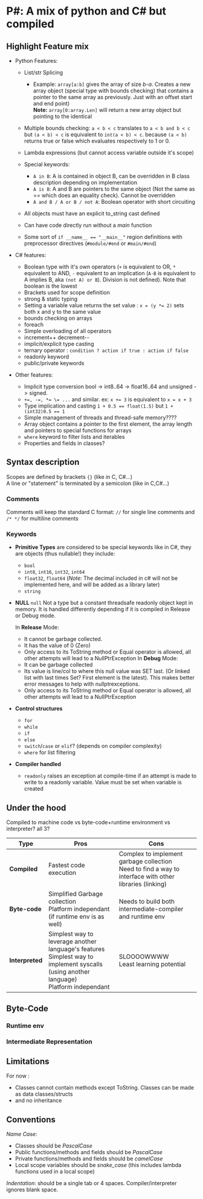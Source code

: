 # P#: A mix of python and C# but compiled #

## Highlight Feature mix ##

- Python Features:
  - List/str Splicing
    - Example: `array[a:b]` gives the array of size *b-a*. Creates a new array object (special type with bounds checking) that contains a pointer to the same array as previously. Just with an offset start and end point)  
    **Note:** `array[0:array.Len]` will return a new array object but pointing to the identical
  
  - Multiple bounds checking: `a < b < c` translates to `a < b and b < c` but `(a < b) < c` is equivalent to `int(a < b) < c`. because `(a < b)` returns true or false which evaluates respectively to 1 or 0.

  - Lambda expressions (but cannot access variable outside it's scope)

  - Special keywords:
    - `A in B`: A is contained in object B, can be overridden in B class description depending on implementation
    - `A is B`: A and B are pointers to the same object (Not the same as == which does an equality check). Cannot be overridden
    - `A and B / A or B / not A`: Boolean operator with short circuiting
  - All objects must have an explicit to_string cast defined
  - Can have code directly run without a *main* function
  - Some sort of `if __name__ == "__main__"` region definitions with preprocessor directives (`#module/#end` or `#main/#end`)

- C# features:
  - Boolean type with it's own operators (`+` is equivalent to OR, `*` equivalent to AND, `-` equivalent to an implication (`A-B` is equivalent to A implies B, aka `(not A) or B`). Division is not defined). Note that boolean is the lowest
  - Brackets used for scope definition
  - strong & static typing
  - Setting a variable value returns the set value : `x = (y *= 2)` sets both x and y to the same value
  - bounds checking on arrays
  - foreach
  - Simple overloading of all operators
  - increment++ decrement--
  - implicit/explicit type casting
  - ternary operator : `condition ? action if true : action if false`
  - readonly keyword
  - public/private keywords

- Other features:
  - Implicit type conversion bool -> int8..64 -> float16..64 and unsigned -> signed.
  - `+=, -=, *= \= ...` and similar. ex: `x += 3` is equivalent to `x = x + 3`
  - Type implication and casting `1 + 0.5 == float(1.5)` but `1 + (int32)0.5 == 1`
  - Simple management of threads and thread-safe memory????
  - Array object contains a pointer to the first element, the array length and pointers to special functions for arrays
  - `where` keyword to filter lists and iterables
  - Properties and fields in classes?

## Syntax description ##

Scopes are defined by brackets `{}` (like in C, C#...)  
A line or "statement" is terminated by a semicolon (like in C,C#...)

### Comments ###

Comments will keep the standard C format: `//` for single line comments and `/* */` for multiline comments

### Keywords ###

- **Primitive Types** are considered to be special keywords like in C#, they are objects (thus nullable!) they include:
  - `bool`
  - `int8`, `int16`, `int32`, `int64`
  - `float32`, `float64` (*Note:* The decimal included in c# will not be implemented here, and will be added as a library later)
  - `string`

- **NULL**
  `null` Not a type but a constant threadsafe readonly object kept in memory. It is handled differently depending if it is compiled in Release or Debug mode.
  
  In **Release** Mode:
  - It cannot be garbage collected.
  - It has the value of 0 (Zero)
  - Only access to its ToString method or Equal operator is allowed, all other attempts will lead to a NullPtrException
  In **Debug** Mode:
  - It can be garbage collected
  - Its value is line/col to where this null value was SET last. (Or linked list with last times Set? First element is the latest). This makes better error messages to help with nullptrexceptions.
  - Only access to its ToString method or Equal operator is allowed, all other attempts will lead to a NullPtrException

- **Control structures**
  - `for`
  - `while`
  - `if`
  - `else`
  - `switch`/`case` or `elif`? (depends on compiler complexity)
  - `where` for list filtering

- **Compiler handled**
  - `readonly` raises an exception at compile-time if an attempt is made to write to a readonly variable. Value must be set when variable is created

## Under the hood ##

Compiled to machine code vs byte-code+runtime environment vs interpreter?
all 3?

| Type | Pros | Cons |
| --- | --- | --- |
| **Compiled** | Fastest code execution | Complex to implement garbage collection<br>Need to find a way to interface with other libraries (linking) |
| **Byte-code** | Simplified Garbage collection<br>Platform independant (if runtime env is as well) | Needs to build both intermediate-compiler and runtime env |
| **Interpreted** | Simplest way to leverage another language's features<br>Simplest way to implement syscalls (using another language)<br>Platform independant | SLOOOOWWWW<br>Least learning potential |

## Byte-Code ##

### Runtime env ###

### Intermediate Representation ###

## Limitations ##

For now :

- Classes cannot contain methods except ToString. Classes can be made as data classes/structs
- and no inheritance

## Conventions ##

*Name Case*:

- Classes should be *PascalCase*
- Public functions/methods and fields should be *PascalCase*
- Private functions/methods and fields should be *camelCase*
- Local scope variables should be *snake_case* (this includes lambda functions used in a local scope)

*Indentation*: should be a single tab or 4 spaces. Compiler/interpreter ignores blank space.
